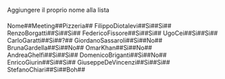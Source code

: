 Aggiungere il proprio nome alla lista

####
Nome##Meeting##Pizzeria##
FilippoDiotalevi##Si##Si##
RenzoBorgatti##Si##Si##
FedericoFissore##Si##Si##
UgoCei##Si##Si##
CarloGaratti##Si##?##
GiordanoSassaroli##Si##No##
BrunaGardella##Si##No##
OmarKhan##Si##No##
AndreaGhelfi##Si##Si##
DomenicoBriganti##Si##No##
EnricoGiurin##Si##Si##
GiuseppeDeVincenzi##Si##Si##
StefanoChiari##Si##Boh##
####

